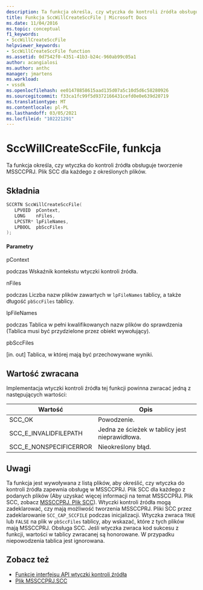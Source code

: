 ```yaml
---
description: Ta funkcja określa, czy wtyczka do kontroli źródła obsługuje tworzenie MSSCCPRJ. Plik SCC dla każdego z określonych plików.
title: Funkcja SccWillCreateSccFile | Microsoft Docs
ms.date: 11/04/2016
ms.topic: conceptual
f1_keywords:
- SccWillCreateSccFile
helpviewer_keywords:
- SccWillCreateSccFile function
ms.assetid: 0d7542f0-4351-41b3-b24c-960ab99c05a1
author: acangialosi
ms.author: anthc
manager: jmartens
ms.workload:
- vssdk
ms.openlocfilehash: ee01478858615aad135d07a5c10d5d6c58280926
ms.sourcegitcommit: f33ca1fc99f5d9372166431cefd0e0e639d20719
ms.translationtype: MT
ms.contentlocale: pl-PL
ms.lasthandoff: 03/05/2021
ms.locfileid: "102221291"
---
```

# <a name="sccwillcreatesccfile-function"></a>SccWillCreateSccFile, funkcja
Ta funkcja określa, czy wtyczka do kontroli źródła obsługuje tworzenie MSSCCPRJ. Plik SCC dla każdego z określonych plików.

## <a name="syntax"></a>Składnia

```cpp
SCCRTN SccWillCreateSccFile(
   LPVOID  pContext,
   LONG    nFiles,
   LPCSTR* lpFileNames,
   LPBOOL  pbSccFiles
);
```

#### <a name="parameters"></a>Parametry
 pContext

podczas Wskaźnik kontekstu wtyczki kontroli źródła.

 nFiles

podczas Liczba nazw plików zawartych w `lpFileNames` tablicy, a także długość `pbSccFiles` tablicy.

 lpFileNames

podczas Tablica w pełni kwalifikowanych nazw plików do sprawdzenia (Tablica musi być przydzielone przez obiekt wywołujący).

 pbSccFiles

[in. out] Tablica, w której mają być przechowywane wyniki.

## <a name="return-value"></a>Wartość zwracana
 Implementacja wtyczki kontroli źródła tej funkcji powinna zwracać jedną z następujących wartości:

|Wartość|Opis|
|-----------|-----------------|
|SCC_OK|Powodzenie.|
|SCC_E_INVALIDFILEPATH|Jedna ze ścieżek w tablicy jest nieprawidłowa.|
|SCC_E_NONSPECIFICERROR|Nieokreślony błąd.|

## <a name="remarks"></a>Uwagi
 Ta funkcja jest wywoływana z listą plików, aby określić, czy wtyczka do kontroli źródła zapewnia obsługę w MSSCCPRJ. Plik SCC dla każdego z podanych plików (Aby uzyskać więcej informacji na temat MSSCCPRJ. Plik SCC, zobacz [MSSCCPRJ. Plik SCC](../extensibility/mssccprj-scc-file.md)). Wtyczki kontroli źródła mogą zadeklarować, czy mają możliwość tworzenia MSSCCPRJ. Pliki SCC przez zadeklarowanie `SCC_CAP_SCCFILE` podczas inicjalizacji. Wtyczka zwraca `TRUE` lub `FALSE` na plik w `pbSccFiles` tablicy, aby wskazać, które z tych plików mają MSSCCPRJ. Obsługa SCC. Jeśli wtyczka zwraca kod sukcesu z funkcji, wartości w tablicy zwracanej są honorowane. W przypadku niepowodzenia tablica jest ignorowana.

## <a name="see-also"></a>Zobacz też
- [Funkcje interfejsu API wtyczki kontroli źródła](../extensibility/source-control-plug-in-api-functions.md)
- [Plik MSSCCPRJ.SCC](../extensibility/mssccprj-scc-file.md)
